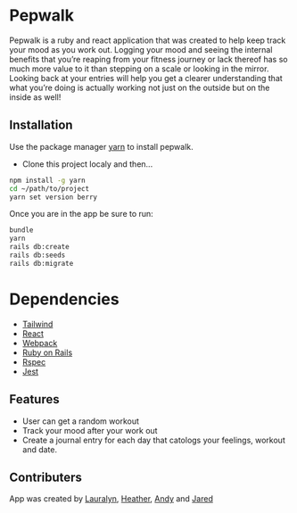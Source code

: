 # Pepwalk

Pepwalk is a ruby and react application that was created to help keep track your mood as you work out. Logging your mood and seeing the internal benefits that you’re reaping from your fitness journey or lack thereof has so much more value to it than stepping on a scale or looking in the mirror.  Looking back at your entries will help you get a clearer understanding that what you’re doing is actually working not just on the outside but on the inside as well!

## Installation

Use the package manager [yarn](https://yarnpkg.com/getting-started/install) to install pepwalk.

- Clone this project localy and then...

```bash
npm install -g yarn
cd ~/path/to/project
yarn set version berry
```

Once you are in the app be sure to run:

```bash
bundle
yarn
rails db:create
rails db:seeds
rails db:migrate
```

# Dependencies
- [Tailwind](https://tailwindcss.com/)
- [React](https://reactjs.org/docs/getting-started.html)
- [Webpack](https://webpack.js.org/)
- [Ruby on Rails](https://guides.rubyonrails.org/)
- [Rspec](https://rspec.info/documentation/)
- [Jest](https://jestjs.io/docs/getting-started)


## Features

- User can get a random workout
- Track your mood after your work out
- Create a journal entry for each day that catologs your feelings, workout and date.

## Contributers
App was created by [Lauralyn](https://github.com/lauralyngonzalez), [Heather](https://github.com/hroulston), [Andy](https://github.com/Andy19936) and [Jared](https://github.com/Jatded1d9l7)
